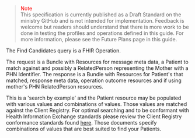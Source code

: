 ><span style="color:red">Note</span><br>This specification is currently published as a Draft Standard on the ministry GitHub and is not intended for implementation. Feedback is welcome but readers should understand that there is more work to be done in testing the profiles and operations defined in this guide. For more information, please see the Future Plans page in this guide.

The Find Candidates query is a FHIR Operation.  

The request is a Bundle with Resources for message meta data, a Patient to match against and possibly a RelatedPerson representing the Mother with a PHN Identifier.  The response is a Bundle with Resources for Patient's that matched, response meta data, operation outcome resources and if using mother's PHN RelatedPerson resources.  

This is a 'search by example' and the Patient resource may be populated with various values and combinations of values.  Those values are matched against the Client Registry.  For optimal searching and to be conformant with Health Information Exchange standards please review the Client Registry conformance standards found [here](https://www2.gov.bc.ca/gov/content/health/practitioner-professional-resources/software/conformance-standards).  Those documents specify combinations of values that are best suited to find your Patients.

